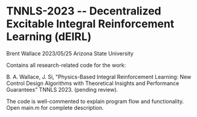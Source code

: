 # TNNLS-2023 -- Decentralized Excitable Integral Reinforcement Learning (dEIRL)

Brent Wallace 2023/05/25 Arizona State University

Contains all research-related code for the work:

B. A. Wallace, J. Si, "Physics-Based Integral Reinforcement Learning: New Control Design Algorithms with Theoretical Insights and Performance Guarantees" TNNLS 2023. (pending review).

The code is well-commented to explain program flow and functionality. Open main.m for complete description.
